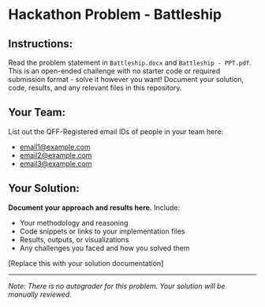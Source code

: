 # Hackathon Problem - Battleship

## Instructions:
Read the problem statement in `Battleship.docx` and `Battleship - PPT.pdf`. This is an open-ended challenge with no starter code or required submission format - solve it however you want! Document your solution, code, results, and any relevant files in this repository.

## Your Team:
List out the QFF-Registered email IDs of people in your team here:
- email1@example.com
- email2@example.com
- email3@example.com

## Your Solution:
**Document your approach and results here.** Include:
- Your methodology and reasoning
- Code snippets or links to your implementation files
- Results, outputs, or visualizations
- Any challenges you faced and how you solved them

[Replace this with your solution documentation]

---

*Note: There is no autograder for this problem. Your solution will be manually reviewed.*
